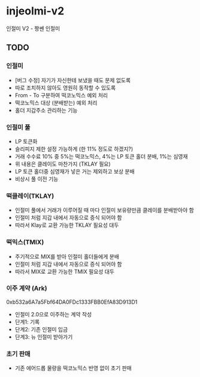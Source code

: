 # injeolmi-v2
인절미 V2 - 짱쎈 인절미

## TODO
### 인절미
- [버그 수정] 자기가 자신한테 보냈을 때도 문제 없도록
- 따로 조치하지 않아도 영원히 동작할 수 있도록
- From - To 구분하여 떡코노믹스 예외 처리
- 떡코노믹스 대상 (분배받는) 예외 처리
- 홀더 지갑주소 관리하는 기능

### 인절미 풀
- LP 토큰화
- 슬리피지 제한 설정 가능하게 (한 11% 정도로 하겠지?)
- 거래 수수료 10% 중 5%는 떡코노믹스, 4%는 LP 토큰 홀더 분배, 1%는 심영재
- 위 내용은 클레이도 마찬가지 (TKLAY 필요)
- LP 토큰 홀더중 심영재가 넣은 거는 제외하고 보상 분배
- 비상시 풀 이전 기능

### 떡클레이(TKLAY)
- 인절미 풀에서 거래가 이루어질 때 마다 인절미 보유량만큼 클레이를 분배받아야 함
- 인절미 처럼 지갑 내에서 자동으로 증식 되어야 함
- 따라서 Klay로 교환 가능한 TKLAY 필요성 대두

### 떡믹스(TMIX)
- 주기적으로 MIX를 받아 인절미 홀더들에게 분배
- 인절미 처럼 지갑 내에서 자동으로 증식 되어야 함
- 따라서 MIX로 교환 가능한 TMIX 필요성 대두

### 이주 계약 (Ark)
0xb532a6A7a5Fbf64DA0FDc1333FBB0EfA83D913D1

- 인절미 2.0으로 이주하는 계약 작성
- 단계1: 기록
- 단계2: 기존 인절미 입금
- 단계3: 뉴 인절미 받아가기

### 초기 판매
- 기존 에어드롭 물량을 떡코노믹스 반영 없이 초기 판매
